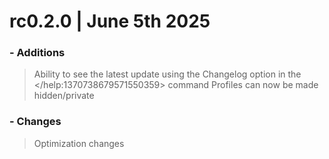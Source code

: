 # rc0.2.0 | June 5th 2025
### - Additions
> Ability to see the latest update using the Changelog option in the </help:1370738679571550359> command
> Profiles can now be made hidden/private
### - Changes
> Optimization changes
